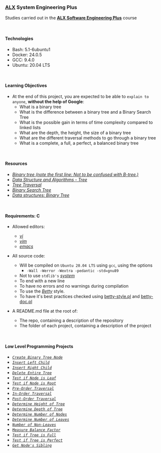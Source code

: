 ### [ALX](https://www.alxafrica.com/) System Engineering Plus

Studies carried out in the **[ALX Software Engineering Plus](https://www.alxafrica.com/software-engineering-plus/)** course

<br />

#### Technologies

* Bash:     5.1-6ubuntu1
* Docker:   24.0.5
* GCC:      9.4.0
* Ubuntu:   20.04 LTS

<br />

#### Learning Objectives

* At the end of this project, you are expected to be able to `explain to anyone`, **without the help of Google**:
    * What is a binary tree
    * What is the difference between a binary tree and a Binary Search Tree
    * What is the possible gain in terms of time complexity compared to linked lists
    * What are the depth, the height, the size of a binary tree
    * What are the different traversal methods to go through a binary tree
    * What is a complete, a full, a perfect, a balanced binary tree

<br />

#### Resources

* _[Binary tree (note the first line: Not to be confused with B-tree.)](https://en.wikipedia.org/wiki/Binary_tree)_
* _[Data Structure and Algorithms - Tree](https://www.tutorialspoint.com/data_structures_algorithms/tree_data_structure.htm)_
* _[Tree Traversal](https://www.programiz.com/dsa/tree-traversal)_
* _[Binary Search Tree](https://en.wikipedia.org/wiki/Binary_search_tree)_
* _[Data structures: Binary Tree](https://www.youtube.com/watch?v=H5JubkIy_p8)_

<br />

#### Requirements: C

* Allowed editors:
    * _[vi](https://www.geeksforgeeks.org/vi-editor-unix/)_
    * _[vim](https://www.geeksforgeeks.org/getting-started-with-vim-editor-in-linux/)_
    * _[emacs](https://www.geeksforgeeks.org/emacs-command-in-linux-with-examples/)_

* All source code:
    * Will be compiled on `Ubuntu 20.04 LTS` using `gcc`, using the options
        * `-Wall -Werror -Wextra -pedantic -std=gnu89`
    * Not to use `stdlib's` _[system](https://www.geeksforgeeks.org/system-call-in-c/)_
    * To end with a new line
    * To have no errors and no warnings during compilation
    * To use the _[Betty](https://github.com/alx-tools/Betty)_ style.
    * To have it's best practices checked using [betty-style.pl](https://github.com/alx-tools/Betty/blob/master/betty-style.pl) and [betty-doc.pl](https://github.com/alx-tools/Betty/blob/master/betty-doc.pl)

* A README.md file at the root of:
    * The repo, containing a description of the repository
    * The folder of each project, containing a description of the project

<br />

#### Low Level Programming Projects

* _[`Create Binary Tree Node`](0-binary_tree_node.c)_
* _[`Insert Left Child`](1-binary_tree_insert_left.c)_
* _[`Insert Right Child`](2-binary_tree_insert_right.c)_
* _[`Delete Entire Tree`](3-binary_tree_delete.c)_
* _[`Test if Node is Leaf`](4-binary_tree_is_leaf.c)_
* _[`Test if Node is Root`](5-binary_tree_is_root.c)_
* _[`Pre-Order Traversal`](6-binary_tree_preorder.c)_
* _[`In-Order Traversal`](7-binary_tree_inorder.c)_
* _[`Post-Order Traversal`](8-binary_tree_postorder.c)_
* _[`Determine Height of Tree`](9-binary_tree_height.c)_
* _[`Determine Depth of Tree`](10-binary_tree_depth.c)_
* _[`Determine Number of Nodes`](11-binary_tree_size.c)_
* _[`Determine Number of Leaves`](12-binary_tree_leaves.c)_
* _[`Number of Non-Leaves`](13-binary_tree_nodes.c)_
* _[`Measure Balance Factor`](14-binary_tree_balance.c)_
* _[`Test if Tree is Full`](15-binary_tree_is_full.c)_
* _[`Test if Tree is Perfect`](16-binary_tree_is_perfect.c)_
* _[`Get Node's Sibling`](17-binary_tree_sibling.c)_

<br />
